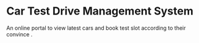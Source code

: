# Car Test Drive Management System
 An online portal to view latest cars and book test slot according to their convince .
